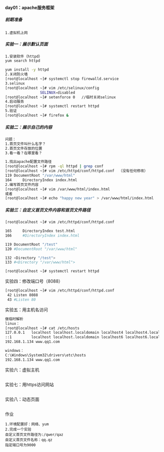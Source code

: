 

#### day01：apache服务框架

##### 前期准备

```
1.虚拟机上网
```

##### 实验一：展示默认页面

```bash
1.安装软件（httpd）
yum search httpd

yum install -y httpd
2.关闭防火墙
[root@localhost ~]# systemctl stop firewalld.service 
3.selinux
[root@localhost ~]# vim /etc/selinux/config 
				SELINUX=disabled
[root@localhost ~]# setenforce 0   //临时关闭selinux
4.启动服务
[root@localhost ~]# systemctl restart httpd
5.验证
[root@localhost ~]# firefox &
```

##### 实验二：展示自己的内容

```bash
问题：
1.首页文件叫什么名字？
2.首页文件存放的位置
3.看一看？在哪里看？

1.找出apache配置文件路径
[root@localhost ~]# rpm -ql httpd | grep conf
[root@localhost ~]# vim /etc/httpd/conf/httpd.conf  （没有任何修改）
119 DocumentRoot "/var/www/html"
164     DirectoryIndex index.html
2.编写首页文件内容
[root@localhost ~]# vim /var/www/html/index.html
或者
[root@localhost ~]# echo "happy new year" > /var/www/html/index.html
```

##### 实验三：自定义首页文件内容和首页文件路径

```bash
[root@localhost ~]# vim /etc/httpd/conf/httpd.conf

165     DirectoryIndex test.html
166     #DirectoryIndex index.html

119 DocumentRoot "/test"
120 #DocumentRoot "/var/www/html"

132 <Directory "/test">
133 #<Directory "/var/www/html">

[root@localhost ~]# systemctl restart httpd
```

实验四：修改端口号（8088）

```bash
[root@localhost ~]# vim /etc/httpd/conf/httpd.conf
 42 Listen 8088
 43 #Listen 80
```

实验五：用主机名访问

```bash
做临时解析
linux：
[root@localhost ~]# cat /etc/hosts
127.0.0.1   localhost localhost.localdomain localhost4 localhost4.localdomain4
::1         localhost localhost.localdomain localhost6 localhost6.localdomain6
192.168.1.134 www.qq1.com

windows：
C:\Windows\System32\drivers\etc\hosts
192.168.1.134 www.qq1.com
```

实验六：虚拟主机

```

```

实验七：用https访问网站

```

```

实验八：动态页面

```

```

作业

```
1.环境配置好：网络、yum 
2.完成一个实验
自定义首页文件路径为:/qwer/qaz
自定义首页文件名称：qq.qz
指定端口号为9000
```

